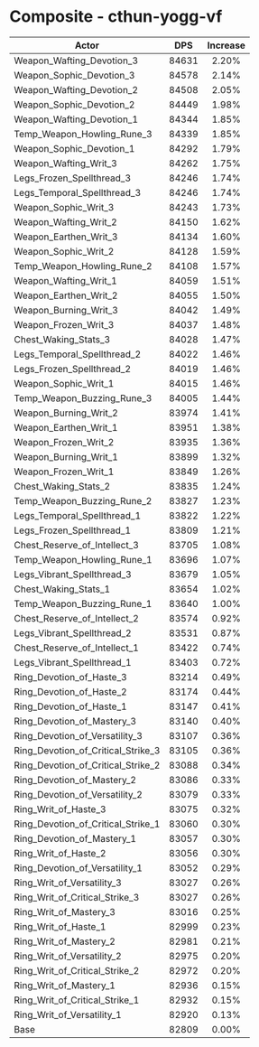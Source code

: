 # Composite - cthun-yogg-vf
| Actor | DPS | Increase |
|---|:---:|:---:|
|Weapon_Wafting_Devotion_3|84631|2.20%|
|Weapon_Sophic_Devotion_3|84578|2.14%|
|Weapon_Wafting_Devotion_2|84508|2.05%|
|Weapon_Sophic_Devotion_2|84449|1.98%|
|Weapon_Wafting_Devotion_1|84344|1.85%|
|Temp_Weapon_Howling_Rune_3|84339|1.85%|
|Weapon_Sophic_Devotion_1|84292|1.79%|
|Weapon_Wafting_Writ_3|84262|1.75%|
|Legs_Frozen_Spellthread_3|84246|1.74%|
|Legs_Temporal_Spellthread_3|84246|1.74%|
|Weapon_Sophic_Writ_3|84243|1.73%|
|Weapon_Wafting_Writ_2|84150|1.62%|
|Weapon_Earthen_Writ_3|84134|1.60%|
|Weapon_Sophic_Writ_2|84128|1.59%|
|Temp_Weapon_Howling_Rune_2|84108|1.57%|
|Weapon_Wafting_Writ_1|84059|1.51%|
|Weapon_Earthen_Writ_2|84055|1.50%|
|Weapon_Burning_Writ_3|84042|1.49%|
|Weapon_Frozen_Writ_3|84037|1.48%|
|Chest_Waking_Stats_3|84028|1.47%|
|Legs_Temporal_Spellthread_2|84022|1.46%|
|Legs_Frozen_Spellthread_2|84019|1.46%|
|Weapon_Sophic_Writ_1|84015|1.46%|
|Temp_Weapon_Buzzing_Rune_3|84005|1.44%|
|Weapon_Burning_Writ_2|83974|1.41%|
|Weapon_Earthen_Writ_1|83951|1.38%|
|Weapon_Frozen_Writ_2|83935|1.36%|
|Weapon_Burning_Writ_1|83899|1.32%|
|Weapon_Frozen_Writ_1|83849|1.26%|
|Chest_Waking_Stats_2|83835|1.24%|
|Temp_Weapon_Buzzing_Rune_2|83827|1.23%|
|Legs_Temporal_Spellthread_1|83822|1.22%|
|Legs_Frozen_Spellthread_1|83809|1.21%|
|Chest_Reserve_of_Intellect_3|83705|1.08%|
|Temp_Weapon_Howling_Rune_1|83696|1.07%|
|Legs_Vibrant_Spellthread_3|83679|1.05%|
|Chest_Waking_Stats_1|83654|1.02%|
|Temp_Weapon_Buzzing_Rune_1|83640|1.00%|
|Chest_Reserve_of_Intellect_2|83574|0.92%|
|Legs_Vibrant_Spellthread_2|83531|0.87%|
|Chest_Reserve_of_Intellect_1|83422|0.74%|
|Legs_Vibrant_Spellthread_1|83403|0.72%|
|Ring_Devotion_of_Haste_3|83214|0.49%|
|Ring_Devotion_of_Haste_2|83174|0.44%|
|Ring_Devotion_of_Haste_1|83147|0.41%|
|Ring_Devotion_of_Mastery_3|83140|0.40%|
|Ring_Devotion_of_Versatility_3|83107|0.36%|
|Ring_Devotion_of_Critical_Strike_3|83105|0.36%|
|Ring_Devotion_of_Critical_Strike_2|83088|0.34%|
|Ring_Devotion_of_Mastery_2|83086|0.33%|
|Ring_Devotion_of_Versatility_2|83079|0.33%|
|Ring_Writ_of_Haste_3|83075|0.32%|
|Ring_Devotion_of_Critical_Strike_1|83060|0.30%|
|Ring_Devotion_of_Mastery_1|83057|0.30%|
|Ring_Writ_of_Haste_2|83056|0.30%|
|Ring_Devotion_of_Versatility_1|83052|0.29%|
|Ring_Writ_of_Versatility_3|83027|0.26%|
|Ring_Writ_of_Critical_Strike_3|83027|0.26%|
|Ring_Writ_of_Mastery_3|83016|0.25%|
|Ring_Writ_of_Haste_1|82999|0.23%|
|Ring_Writ_of_Mastery_2|82981|0.21%|
|Ring_Writ_of_Versatility_2|82975|0.20%|
|Ring_Writ_of_Critical_Strike_2|82972|0.20%|
|Ring_Writ_of_Mastery_1|82936|0.15%|
|Ring_Writ_of_Critical_Strike_1|82932|0.15%|
|Ring_Writ_of_Versatility_1|82920|0.13%|
|Base|82809|0.00%|
